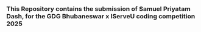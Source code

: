 ### This Repository contains the submission of Samuel Priyatam Dash, for the GDG Bhubaneswar x IServeU coding competition 2025
